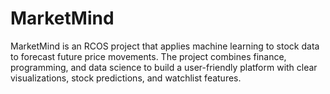 # MarketMind
MarketMind is an RCOS project that applies machine learning to stock data to forecast future price movements. The project combines finance, programming, and data science to build a user-friendly platform with clear visualizations, stock predictions, and watchlist features.
